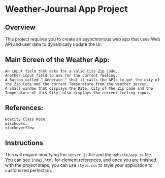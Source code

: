 # Weather-Journal App Project

## Overview
This project requires you to create an asynchronous web app that uses Web API and user data to dynamically update the UI. 

## Main Screen of the Weather App:
    An input field that asks for a valid City Zip Code.
    Another input field to ask for the current feeling.
    A Button called " Generate " that it calls the APIs to get the city of the Zip Code and the current Temperature from the weather server.
    A Small window that displays the Date, City of the Zip code and the Temperature of this City, also displays the current feeling input.

## References:
    Udacity Class Room.
    w3schools.
    stackoverflow.

## Instructions
This will require modifying the `server.js` file and the `website/app.js` file. You can see `index.html` for element references, and once you are finished with the project steps, you can use `style.css` to style your application to customized perfection.


